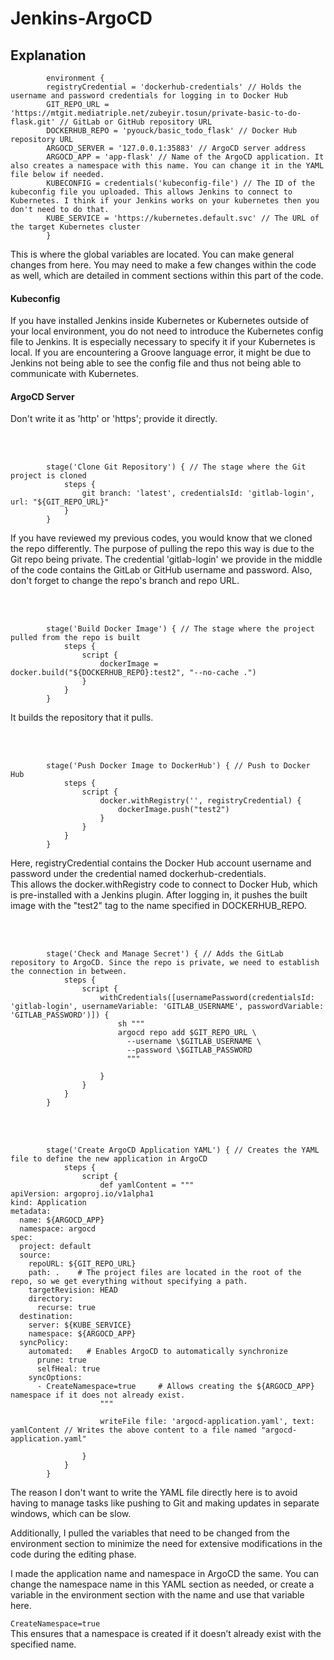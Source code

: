 # Jenkins-ArgoCD

## Explanation

```
        environment {
        registryCredential = 'dockerhub-credentials' // Holds the username and password credentials for logging in to Docker Hub
        GIT_REPO_URL = 'https://mtgit.mediatriple.net/zubeyir.tosun/private-basic-to-do-flask.git' // GitLab or GitHub repository URL
        DOCKERHUB_REPO = 'pyouck/basic_todo_flask' // Docker Hub repository URL
        ARGOCD_SERVER = '127.0.0.1:35883' // ArgoCD server address
        ARGOCD_APP = 'app-flask' // Name of the ArgoCD application. It also creates a namespace with this name. You can change it in the YAML file below if needed.
        KUBECONFIG = credentials('kubeconfig-file') // The ID of the kubeconfig file you uploaded. This allows Jenkins to connect to Kubernetes. I think if your Jenkins works on your kubernetes then you don't need to do that.
        KUBE_SERVICE = 'https://kubernetes.default.svc' // The URL of the target Kubernetes cluster
        }
```
This is where the global variables are located. You can make general changes from here. You may need to make a few changes within the code as well, which are detailed in comment sections within this part of the code.<br>
#### Kubeconfig
If you have installed Jenkins inside Kubernetes or Kubernetes outside of your local environment, you do not need to introduce the Kubernetes config file to Jenkins. It is especially necessary to specify it if your Kubernetes is local. If you are encountering a Groove language error, it might be due to Jenkins not being able to see the config file and thus not being able to communicate with Kubernetes.
<br>
#### ArgoCD Server
Don't write it as 'http' or 'https'; provide it directly.


<br><br>

```
        stage('Clone Git Repository') { // The stage where the Git project is cloned
            steps {
                git branch: 'latest', credentialsId: 'gitlab-login', url: "${GIT_REPO_URL}"
            }
        }
```
If you have reviewed my previous codes, you would know that we cloned the repo differently. The purpose of pulling the repo this way is due to the Git repo being private. The credential 'gitlab-login' we provide in the middle of the code contains the GitLab or GitHub username and password. Also, don't forget to change the repo's branch and repo URL.

<br><br>

```
        stage('Build Docker Image') { // The stage where the project pulled from the repo is built
            steps {
                script {
                    dockerImage = docker.build("${DOCKERHUB_REPO}:test2", "--no-cache .")
                }
            }
        }
```
It builds the repository that it pulls.

<br><br>

```
        stage('Push Docker Image to DockerHub') { // Push to Docker Hub
            steps {
                script {
                    docker.withRegistry('', registryCredential) {
                        dockerImage.push("test2")
                    }
                }
            }
        }
```
Here, registryCredential contains the Docker Hub account username and password under the credential named dockerhub-credentials.<br>
This allows the docker.withRegistry code to connect to Docker Hub, which is pre-installed with a Jenkins plugin. After logging in, it pushes the built image with the "test2" tag to the name specified in DOCKERHUB_REPO.

<br><br>

```
        stage('Check and Manage Secret') { // Adds the GitLab repository to ArgoCD. Since the repo is private, we need to establish the connection in between.
            steps {
                script {
                    withCredentials([usernamePassword(credentialsId: 'gitlab-login', usernameVariable: 'GITLAB_USERNAME', passwordVariable: 'GITLAB_PASSWORD')]) {
                        sh """
                        argocd repo add $GIT_REPO_URL \
                          --username \$GITLAB_USERNAME \
                          --password \$GITLAB_PASSWORD
                          """

                    }
                }
            }
        }
```

<br><br>

```
        stage('Create ArgoCD Application YAML') { // Creates the YAML file to define the new application in ArgoCD
            steps {
                script {
                    def yamlContent = """
apiVersion: argoproj.io/v1alpha1
kind: Application
metadata:
  name: ${ARGOCD_APP}
  namespace: argocd
spec:
  project: default
  source:
    repoURL: ${GIT_REPO_URL}
    path: .    # The project files are located in the root of the repo, so we get everything without specifying a path.
    targetRevision: HEAD
    directory:
      recurse: true
  destination:
    server: ${KUBE_SERVICE}
    namespace: ${ARGOCD_APP}
  syncPolicy:
    automated:   # Enables ArgoCD to automatically synchronize
      prune: true
      selfHeal: true
    syncOptions:
      - CreateNamespace=true     # Allows creating the ${ARGOCD_APP} namespace if it does not already exist.
                    """
                    
                    writeFile file: 'argocd-application.yaml', text: yamlContent // Writes the above content to a file named "argocd-application.yaml"
                    
                }
            }
        }
```
The reason I don't want to write the YAML file directly here is to avoid having to manage tasks like pushing to Git and making updates in separate windows, which can be slow.

Additionally, I pulled the variables that need to be changed from the environment section to minimize the need for extensive modifications in the code during the editing phase. <br>

I made the application name and namespace in ArgoCD the same. You can change the namespace name in this YAML section as needed, or create a variable in the environment section with the name and use that variable here.<br>

`CreateNamespace=true` <br>
This ensures that a namespace is created if it doesn’t already exist with the specified name.<br>




